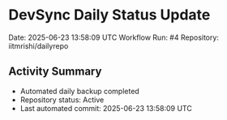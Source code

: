 # DevSync Daily Status Update
Date: 2025-06-23 13:58:09 UTC
Workflow Run: #4
Repository: iitmrishi/dailyrepo

## Activity Summary
- Automated daily backup completed
- Repository status: Active
- Last automated commit: 2025-06-23 13:58:09 UTC
